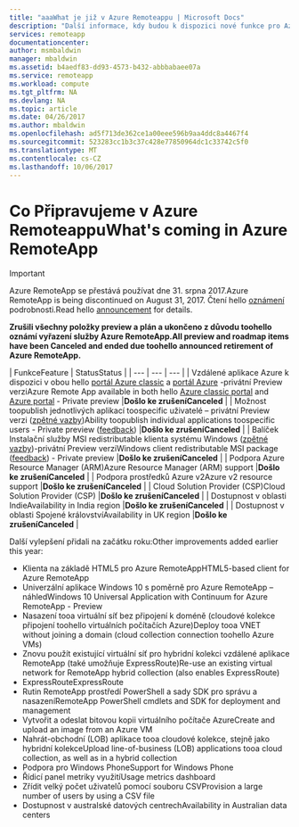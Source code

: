 ```yaml
---
title: "aaaWhat je již v Azure Remoteappu | Microsoft Docs"
description: "Další informace, kdy budou k dispozici nové funkce pro Azure RemoteApp"
services: remoteapp
documentationcenter: 
author: msmbaldwin
manager: mbaldwin
ms.assetid: b4aedf83-dd93-4573-b432-abbbabaee07a
ms.service: remoteapp
ms.workload: compute
ms.tgt_pltfrm: NA
ms.devlang: NA
ms.topic: article
ms.date: 04/26/2017
ms.author: mbaldwin
ms.openlocfilehash: ad5f713de362ce1a00eee596b9aa4ddc8a4467f4
ms.sourcegitcommit: 523283cc1b3c37c428e77850964dc1c33742c5f0
ms.translationtype: MT
ms.contentlocale: cs-CZ
ms.lasthandoff: 10/06/2017
---
```

# <a name="whats-coming-in-azure-remoteapp"></a><span data-ttu-id="db203-103">Co Připravujeme v Azure Remoteappu</span><span class="sxs-lookup"><span data-stu-id="db203-103">What's coming in Azure RemoteApp</span></span>
> [!IMPORTANT]
> <span data-ttu-id="db203-104">Azure RemoteApp se přestává používat dne 31. srpna 2017.</span><span class="sxs-lookup"><span data-stu-id="db203-104">Azure RemoteApp is being discontinued on August 31, 2017.</span></span> <span data-ttu-id="db203-105">Čtení hello [oznámení](https://go.microsoft.com/fwlink/?linkid=821148) podrobnosti.</span><span class="sxs-lookup"><span data-stu-id="db203-105">Read hello [announcement](https://go.microsoft.com/fwlink/?linkid=821148) for details.</span></span>
> 
> 

<span data-ttu-id="db203-106">**Zrušili všechny položky preview a plán a ukončeno z důvodu toohello oznámí vyřazení služby Azure RemoteApp.**</span><span class="sxs-lookup"><span data-stu-id="db203-106">**All preview and roadmap items have been Canceled and ended due toohello announced retirement of Azure RemoteApp.**</span></span>

| <span data-ttu-id="db203-107">Funkce</span><span class="sxs-lookup"><span data-stu-id="db203-107">Feature</span></span> | <span data-ttu-id="db203-108">Status</span><span class="sxs-lookup"><span data-stu-id="db203-108">Status</span></span> |
| --- | --- | --- |
| <span data-ttu-id="db203-109">Vzdálené aplikace Azure k dispozici v obou hello [portál Azure classic](http://manage.windowsazure.com) a [portál Azure](https://portal.azure.com) -privátní Preview verzi</span><span class="sxs-lookup"><span data-stu-id="db203-109">Azure Remote App available in both hello [Azure classic portal](http://manage.windowsazure.com) and [Azure portal](https://portal.azure.com) - Private preview</span></span> |<span data-ttu-id="db203-110">**Došlo ke zrušení**</span><span class="sxs-lookup"><span data-stu-id="db203-110">**Canceled**</span></span> |
| <span data-ttu-id="db203-111">Možnost toopublish jednotlivých aplikací toospecific uživatelé – privátní Preview verzi ([zpětné vazby](https://feedback.azure.com/forums/247748-azure-remoteapp/suggestions/6067043-allow-the-ability-to-publish-specific-apps-to-spec/))</span><span class="sxs-lookup"><span data-stu-id="db203-111">Ability toopublish individual applications toospecific users - Private preview ([feedback](https://feedback.azure.com/forums/247748-azure-remoteapp/suggestions/6067043-allow-the-ability-to-publish-specific-apps-to-spec/))</span></span> |<span data-ttu-id="db203-112">**Došlo ke zrušení**</span><span class="sxs-lookup"><span data-stu-id="db203-112">**Canceled**</span></span> |
| <span data-ttu-id="db203-113">Balíček Instalační služby MSI redistributable klienta systému Windows ([zpětné vazby](https://feedback.azure.com/forums/247748-azure-remoteapp/suggestions/6627191-client-deployment-provide-an-msi-package-to-allo/))-privátní Preview verzi</span><span class="sxs-lookup"><span data-stu-id="db203-113">Windows client redistributable MSI package ([feedback](https://feedback.azure.com/forums/247748-azure-remoteapp/suggestions/6627191-client-deployment-provide-an-msi-package-to-allo/)) - Private preview</span></span> |<span data-ttu-id="db203-114">**Došlo ke zrušení**</span><span class="sxs-lookup"><span data-stu-id="db203-114">**Canceled**</span></span> |
| <span data-ttu-id="db203-115">Podpora Azure Resource Manager (ARM)</span><span class="sxs-lookup"><span data-stu-id="db203-115">Azure Resource Manager (ARM) support</span></span> |<span data-ttu-id="db203-116">**Došlo ke zrušení**</span><span class="sxs-lookup"><span data-stu-id="db203-116">**Canceled**</span></span> |
| <span data-ttu-id="db203-117">Podpora prostředků Azure v2</span><span class="sxs-lookup"><span data-stu-id="db203-117">Azure v2 resource support</span></span> |<span data-ttu-id="db203-118">**Došlo ke zrušení**</span><span class="sxs-lookup"><span data-stu-id="db203-118">**Canceled**</span></span> |
| <span data-ttu-id="db203-119">Cloud Solution Provider (CSP)</span><span class="sxs-lookup"><span data-stu-id="db203-119">Cloud Solution Provider (CSP)</span></span> |<span data-ttu-id="db203-120">**Došlo ke zrušení**</span><span class="sxs-lookup"><span data-stu-id="db203-120">**Canceled**</span></span> |
| <span data-ttu-id="db203-121">Dostupnost v oblasti Indie</span><span class="sxs-lookup"><span data-stu-id="db203-121">Availability in India region</span></span> |<span data-ttu-id="db203-122">**Došlo ke zrušení**</span><span class="sxs-lookup"><span data-stu-id="db203-122">**Canceled**</span></span> |
| <span data-ttu-id="db203-123">Dostupnost v oblasti Spojené království</span><span class="sxs-lookup"><span data-stu-id="db203-123">Availability in UK region</span></span> |<span data-ttu-id="db203-124">**Došlo ke zrušení**</span><span class="sxs-lookup"><span data-stu-id="db203-124">**Canceled**</span></span> |

<span data-ttu-id="db203-125">Další vylepšení přidali na začátku roku:</span><span class="sxs-lookup"><span data-stu-id="db203-125">Other improvements added earlier this year:</span></span>

* <span data-ttu-id="db203-126">Klienta na základě HTML5 pro Azure RemoteApp</span><span class="sxs-lookup"><span data-stu-id="db203-126">HTML5-based client for Azure RemoteApp</span></span>
* <span data-ttu-id="db203-127">Univerzální aplikace Windows 10 s poměrně pro Azure RemoteApp – náhled</span><span class="sxs-lookup"><span data-stu-id="db203-127">Windows 10 Universal Application with Continuum for Azure RemoteApp - Preview</span></span>
* <span data-ttu-id="db203-128">Nasazení tooa virtuální síť bez připojení k doméně (cloudové kolekce připojení toohello virtuálních počítačích Azure)</span><span class="sxs-lookup"><span data-stu-id="db203-128">Deploy tooa VNET without joining a domain (cloud collection connection toohello Azure VMs)</span></span>
* <span data-ttu-id="db203-129">Znovu použít existující virtuální síť pro hybridní kolekci vzdálené aplikace RemoteApp (také umožňuje ExpressRoute)</span><span class="sxs-lookup"><span data-stu-id="db203-129">Re-use an existing virtual network for RemoteApp hybrid collection (also enables ExpressRoute)</span></span>
* <span data-ttu-id="db203-130">ExpressRoute</span><span class="sxs-lookup"><span data-stu-id="db203-130">ExpressRoute</span></span>
* <span data-ttu-id="db203-131">Rutin RemoteApp prostředí PowerShell a sady SDK pro správu a nasazení</span><span class="sxs-lookup"><span data-stu-id="db203-131">RemoteApp PowerShell cmdlets and SDK for deployment and management</span></span>
* <span data-ttu-id="db203-132">Vytvořit a odeslat bitovou kopii virtuálního počítače Azure</span><span class="sxs-lookup"><span data-stu-id="db203-132">Create and upload an image from an Azure VM</span></span>
* <span data-ttu-id="db203-133">Nahrát-obchodní (LOB) aplikace tooa cloudové kolekce, stejně jako hybridní kolekce</span><span class="sxs-lookup"><span data-stu-id="db203-133">Upload line-of-business (LOB) applications tooa cloud collection, as well as in a hybrid collection</span></span>
* <span data-ttu-id="db203-134">Podpora pro Windows Phone</span><span class="sxs-lookup"><span data-stu-id="db203-134">Support for Windows Phone</span></span>
* <span data-ttu-id="db203-135">Řídicí panel metriky využití</span><span class="sxs-lookup"><span data-stu-id="db203-135">Usage metrics dashboard</span></span>
* <span data-ttu-id="db203-136">Zřídit velký počet uživatelů pomocí souboru CSV</span><span class="sxs-lookup"><span data-stu-id="db203-136">Provision a large number of users by using a CSV file</span></span>
* <span data-ttu-id="db203-137">Dostupnost v australské datových centrech</span><span class="sxs-lookup"><span data-stu-id="db203-137">Availability in Australian data centers</span></span>

